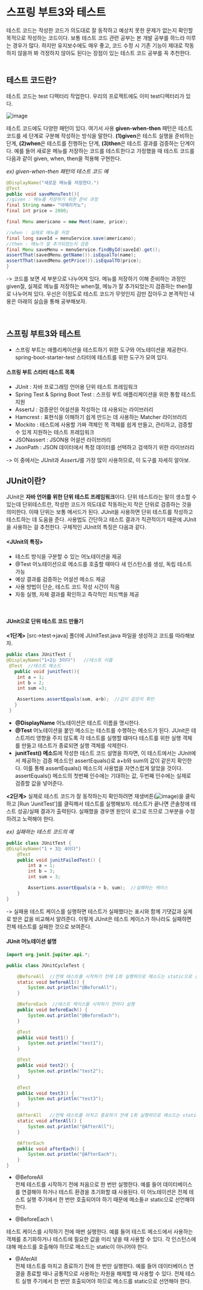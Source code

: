 # 스프링 부트3와 테스트
테스트 코드는 작성한 코드가 의도대로 잘 동작하고 예상치 못한 문제가 없는지 확인할 목적으로 작성하는 코드이다. 보통 테스트 코드 관련 공부는 본 개발 공부를 하느라 미루는 경우가 많다. 하지만 유지보수에도 매우 좋고, 코드 수정 시 기존 기능이 제대로 작동하지 않을까 봐 걱정하지 않아도 된다는 장점이 있는 테스트 코드 공부를 꼭 추천한다.      
&nbsp;
&nbsp;
&nbsp;
## 테스트 코드란?

테스트 코드는 test 디렉터리 작업한다. 우리의 프로젝트에도 이미 test디렉터리가 있다.

![image](https://github.com/Chae-space/java-algo/assets/90403366/c9819158-b678-4086-9937-ad48cef76a90)


테스트 코드에도 다양한 패턴이 있다. 여기서 사용 **given-when-then** 패턴은 테스트 코드를 세 단계로 구분해 작성하는 방식을 말한다. **(1)given**은 테스트 실행을 준비하는 단계, **(2)when**은 테스트를 진행하는 단계, **(3)then**은 테스트 결과를 검증하는 단계이다. 예를 들어 새로운 메뉴를 저장하는 코드를 테스트한다고 가정했을 때 테스트 코드를 다음과 같이 given, when, then을 적용해 구현한다.

*ex) given-when-then 패턴의 테스트 코드 예*
```java
@DisplayName("새로운 메뉴를 저장한다.")
@Test
public void saveMenuTest(){
//given : 메뉴를 저장하기 위한 준비 과정
final String name= "아메리카노";
final int price = 2000;

final Menu americano = new Ment(name, price);

//when : 실제로 메뉴를 저장
final long saveId = menuService.save(americano);
//then : 메뉴가 잘 추가되었는지 검증
final Menu saveMenu = menuService.findById(saveId).get();
assertThat(savedMenu.getName()).isEqualTo(name);
assertThat(savedMenu.getPrice()).isEqualTO(price);
}
```

-> 코드를 보면 세 부분으로 나누어져 있다. 메뉴를 저장하기 이해 준비하는 과정인 given절, 실제로 메뉴를 저장하는 when절, 메뉴가 잘 추가되었는지 검증하는 then절로 나누어져 있다. 우선은 이정도로 테스트 코드가 무엇인지 감만 잡아두고 본격적인 내용은 아래의 실습을 통해 공부해보자.

&nbsp;
&nbsp;
&nbsp;
&nbsp;

## 스프링 부트3와 테스트

- 스프링 부트는 애플리케이션을 테스트하기 위한 도구와 어노테이션을 제공한다. spring-boot-starter-test 스타터에 테스트를 위한 도구가 모여 있다.



#### 스프링 부트 스타터 테스트 목록
- JUnit : 자바 프로그래밍 언어용 단위 테스트 프레임워크
- Spring Test & Spring Boot Test : 스프링 부트 애플리케이션을 위한 통합 테스트 지원
- AssertJ : 검증문인 어설션을 작성하는 데 사용되는 라이브러리
- Hamcrest : 표현식을 이해하기 쉽게 만드는 데 사용하는 Matcher 라이브러리 
- Mockito : 테스트에 사용할 가짜 객체인 목 객체를 쉽게 만들고, 관리하고, 검증할 수 있게 지원하는 테스트 프레임워크
- JSONassert : JSON용 어설션 라이브러리
- JsonPath : JSON 데이터에서 특정 데이터를 선택하고 검색하기 위한 라이브러리

-> 이 중에서는 *JUnit*과 *AssertJ*를 가장 많이 사용하므로, 이 도구를 자세히 알아보.




## JUnit이란?

JUnit은 **자바 언어를 위한 단위 테스트 프레임워크**이다. 단위 테스트라는 말이 생소할 수 있는데 단위테스트란, 작성한 코드가 의도대로 작동하는지 작은 단위로 검증하는 것을 의미한다. 이때 단위는 보통 메서드가 된다. JUnit을 사용하면 단위 테스트를 작성하고 테스트하는 데 도움을 준다. 사용법도 간단하고 테스트 결과가 직관적이기 때문에 JUnit을 사용하는 걸 추천한다. 구체적인 JUnit의 특징은 다음과 같다.


#### <JUnit의 특징>
- 테스트 방식을 구분할 수 있는 어노테이션을 제공
- @Test 어노테이션으로 메소드를 호출할 때마다 새 인스턴스를 생성, 독립 테스트 가능
- 예상 결과를 검증하는 어설션 메소드 제공
- 사용 방법이 단순, 테스트 코드 작성 시간이 적음
- 자동 실행, 자체 결과를 확인하고 즉각적인 피드백을 제공

&nbsp;
&nbsp;
&nbsp;
&nbsp;
#### JUnit으로 단위 테스트 코드 만들기

**<1단계>** [src->test->java] 폴더에 JUnitTest.java 파일을 생성하고 코드를 따라해보자.
```java
public class JUnitTest {
@DisplayName("1+2는 3이다")   //테스트 이름
 @Test  //테스트 메소드
   public void junitTest(){
    int a = 1;
    int b = 2;
    int sum =3;

    Assertions.assertEquals(sum, a+b);  //값이 같은지 확인
   }
 }
```
- **@DisplayName** 어노테이션은 테스트 이름을 명시한다.
- **@Test** 어노테이션을 붙인 메소드는 테스트를 수행하는 메소드가 된다. JUnit은 테스트끼리 영향을 주지 않도록 각 테스트를 실행할 떄마다 테스트를 위한 실행 객체를 만들고 테스트가 종료되면 실행 객체를 삭제한다. 
- **junitTest() 메소드**에 작성한 테스트 코드 설명을 하자면, 이 테스트에서는 JUnit에서 제공하는 검증 메소드인 assertEquals()로 a+b와 sum의 값이 같은지 확인한다. 이를 통해 assertEquals() 메소드의 사용법을 자연스럽게 알았을 것이다. assertEquals() 메소드의 첫번째 인수에는 기대하는 값, 두번째 인수에는 실제로 검증할 값을 넣어준다.



**<2단계>** 실제로 테스트 코드가 잘 동작하는지 확인하려면 재생버튼(![image](https://github.com/Chae-space/java-algo/assets/90403366/001dd0a4-840e-45c2-9c50-2b7b7f10c4cd))을
 클릭하고 [Run 'JunitTest']를 클릭해서 테스트를 실행해보자.
테스트가 끝나면 콘솔창에 테스트 성공/실패 결과가 출력된다. 실패했을 경우엔 원인이 로그로 뜨므로 그부분을 수정하려고 노력해야 한다.


*ex) 실패하는 테스트 코드의 예*
```java
public class JUnitTest {
@DisplayName("1 + 3는 4이다")
    @Test
    public void junitFailedTest() {
        int a = 1;
        int b = 3;
        int sum = 3;

        Assertions.assertEquals(a + b, sum);  //실패하는 케이스
    }
}
```

-> 실패용 테스트 케이스를 실행하면 테스트가 실패했다는 표시와 함께 기댓값과 실제로 받은 값을 비교해서 알려준다. 이렇게 JUnit은 테스트 케이스가 하나라도 실패하면 전체 테스트를 실패한 것으로 보여준다.


#### JUnit 어노테이션 설명

```java
import org.junit.jupiter.api.*;

public class JUnitCycleTest {

    @BeforeAll  //전체 테스트를 시작하기 전에 1회 실행하므로 메소드는 static으로 선언
    static void beforeAll() {
        System.out.println("@BeforeAll");
    }

    @BeforeEach  //테스트 케이스를 시작하기 전마다 실행
    public void beforeEach() {
        System.out.println("@BeforeEach");
    }

    @Test
    public void test1() {
        System.out.println("test1");
    }

    @Test
    public void test2() {
        System.out.println("test2");
    }

    @Test
    public void test3() {
        System.out.println("test3");
    }

    @AfterAll   //전체 테스트를 마치고 종료하기 전에 1회 실행하므로 메소드는 static으로 선언
    static void afterAll() {
        System.out.println("@AfterAll");
    }

    @AfterEach
    public void afterEach() {
        System.out.println("@AfterEach");
    }
}
```

- @BeforeAll
\
전체 테스트를 시작하기 전에 처음으로 한 번만 실행한다. 예를 들어 데이터베이스를 연결해야 하거나 테스트 환경을 초기화할 떄 사용된다. 이 어노테이션은 전체 테스트 실행 주기에서 한 번만 호출되어야 하기 때문에 메소들ㄹ static으로 선언해야 한다.



- @BeforeEach
\

테스트 케이스를 시작하기 전에 매번 실행한다. 예를 들어 테스트 메소드에서 사용하는 객체를 초기화하거나 테스트에 필요한 값을 미리 넣을 때 사용할 수 있다. 각 인스턴스에 대해 메소드를 호출해야 하므로 메소드는 static이 아니어야 한다.


- @AferAll
\
전체 테스트를 마치고 종료하기 전에 한 번만 실행한다. 예를 들어 데이터베이스 연결을 종료할 때나 공통적으로 사용하는 자원을 해제할 때 사용할 수 있다. 전체 테스트 실행 주기에서 한 번만 호출되어야 하므로 메소드를 static으로 선언해야 한다.

